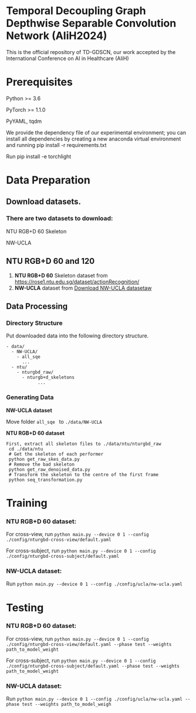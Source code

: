 # Temporal Decoupling Graph Depthwise Separable Convolution Network (AIiH2024)
This is the official repository of TD-GDSCN, our work accepted by the International Conference on AI in Healthcare (AIiH)

# Prerequisites
Python >= 3.6

PyTorch >= 1.1.0

PyYAML, tqdm

We provide the dependency file of our experimental environment; you can install all dependencies by creating a new anaconda virtual environment and running pip install -r requirements.txt 

Run pip install -e torchlight

# Data Preparation

## Download datasets.

### There are two datasets to download:

NTU RGB+D 60 Skeleton

NW-UCLA

## NTU RGB+D 60 and 120

1. **NTU RGB+D 60** Skeleton dataset from https://rose1.ntu.edu.sg/dataset/actionRecognition/
2. **NW-UCLA** dataset from [Download NW-UCLA datasetaw](https://www.dropbox.com/scl/fi/6numm9wzu1cixw8nyzb91/all_sqe.zip?rlkey=it1ruxtsm4rggxldbbbr4w3yj&e=1&dl=0)

## Data Processing

### Directory Structure

Put downloaded data into the following directory structure.

```
- data/
  - NW-UCLA/
    - all_sqe
      ...
  - ntu/
    - nturgbd_raw/
	  - nturgb+d_skeletons
            ...
```
### Generating Data

**NW-UCLA dataset**

Move folder `all_sqe ` to `./data/NW-UCLA`

**NTU RGB+D 60 dataset**
```
First, extract all skeleton files to ./data/ntu/nturgbd_raw
 cd ./data/ntu
 # Get the skeleton of each performer
 python get_raw_skes_data.py
 # Remove the bad skeleton 
 python get_raw_denoised_data.py
 # Transform the skeleton to the centre of the first frame
 python seq_transformation.py
```

# Training

### NTU RGB+D 60 dataset:

For cross-view, run `python main.py --device 0 1 --config ./config/nturgbd-cross-view/default.yaml`

For cross-subject, run `python main.py --device 0 1 --config ./config/nturgbd-cross-subject/default.yaml`

### NW-UCLA dataset:

Run `python main.py --device 0 1 --config ./config/ucla/nw-ucla.yaml`

# Testing

### NTU RGB+D 60 dataset:

For cross-view, run `python main.py --device 0 1 --config ./config/nturgbd-cross-view/default.yaml --phase test --weights path_to_model_weight`

For cross-subject, run `python main.py --device 0 1 --config ./config/nturgbd-cross-subject/default.yaml --phase test --weights path_to_model_weight`

### NW-UCLA dataset:

Run `python main.py --device 0 1 --config ./config/ucla/nw-ucla.yaml --phase test --weights path_to_model_weigh`
